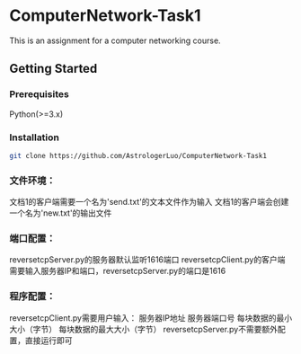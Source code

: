 # ComputerNetwork-Task1
This is an assignment for a computer networking course.
## Getting Started
### Prerequisites
Python(>=3.x)
### Installation
```bash
git clone https://github.com/AstrologerLuo/ComputerNetwork-Task1
```
### 文件环境：
文档1的客户端需要一个名为'send.txt'的文本文件作为输入
文档1的客户端会创建一个名为'new.txt'的输出文件
### 端口配置：
reversetcpServer.py的服务器默认监听1616端口
reversetcpClient.py的客户端需要输入服务器IP和端口，reversetcpServer.py的端口是1616
### 程序配置：
reversetcpClient.py需要用户输入：
服务器IP地址
服务器端口号
每块数据的最小大小（字节）
每块数据的最大大小（字节）
reversetcpServer.py不需要额外配置，直接运行即可